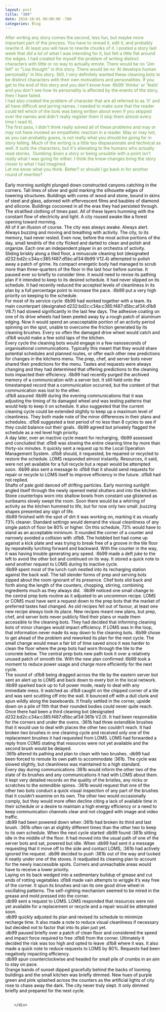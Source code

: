 ```yaml
---
layout: post
title: "309"
date: 2018-10-01 00:00:00 -700
categories: Blog
---
```


<div class="blog-content">
				<div class="paragraph"><span><font color="#5fa233">After writing any story comes the second, less fun, but maybe more important part of the process. You have to reread it, edit it, and probably rewrite it. At least you will have to rewrite chunks of it. I posted a story last week that did a lot of what I was intending for it, but felt a little flat around the edges. I had created for myself the problem of writing distinct characters with little or no way to actually emote. There would be no "Jim felt" or "Lisa thought" in this story. There would be no 'AI develops human personality' in this story. Still, I very definitely&nbsp;wanted these cleaning bots to be distinct characters with their own motivations and personalities. If you get to the end of this story and you don't know how :6b99 'thinks' or 'feels' and you don't see how its personality is affected by the events of the story, then I have failed.&nbsp;<br>I had also created the problem of character that are all referred&nbsp;to as 'it' and all have difficult and jarring names. I needed to make sure that the reader could tell&nbsp;which of the bots was being written about even if you skipped over the names and didn't really register them (I skip them almost every time I read it).&nbsp;<br>The first pass, I didn't think really solved all of these problems and may or may not have invoked an empathetic reaction in a reader. May or may not, as you can probably guess, is not really what you should be going for in story telling. Much of the writing is a little too dispassionate&nbsp;and technical as well. It suits the characters, but it's alienating to the humans who actually read stories.&nbsp;&nbsp;Dumbing down a story or&nbsp;being unsubtle&nbsp;with a point isn't really what I was going for either. I think the knew changes bring the story closer to what I had imagined.&nbsp;<br>Let me know what you think. Better? or should I go back in for another round of rewrites?</font><br><br><font color="#000000">Early morning sunlight plunged down constructed canyons catching in the corners. Tall lines of silver and gold marking the silhouette edges of towering structures. Buildings with cores of wood and stone, bound in skins of steel and glass, adorned with effervescent films and baubles of diamond and silicone. Buildings cocooned in all the eras they had persisted through. The stratified clothing of times past. All of these layers humming with the constant flow of electricity and light. A city roused awake like a forest opening toward morning.</font></span><br><span></span><span><span style="color:rgb(0, 0, 0)">All of it an illusion of course. The city was always awake. Always alert. Always buzzing and moving and breathing with activity. The city, to its memory, had never rested. Even now, before the most active portions of the day, small tendrils of the city flicked and darted to clean and polish and organize. Each one an independent player in an orchestra of activity.</span></span><br><span></span><span><span style="color:rgb(0, 0, 0)">Sliding briskly along a tiled floor, a minuscule cleaning bot (designated d232:bd2c:c34a:c385:f487:d5bc:af34:6b99 V12.4) attempted to polish away a patch of grime. Its compact energetic body had managed to scrub more than three-quarters of the floor in the last hour before sunrise. It paused ever so briefly to consider time. it would need to revise its pathing plan if it intended to keep to its desired schedule. It had never slipped on its schedule. It had recently reduced the accepted levels of cleanliness in its plan by a full percentage point to increase the pace. :6b99 put a very high priority on keeping to the schedule.</span></span><br><span></span><span><span style="color:rgb(0, 0, 0)">For most of its service cycle :6b99 had worked together with a team. Its main counterpart (designated d232:bd2c:c34a:c385:f487:d5bc:af34:d1b8 V8.7) had slowed significantly in the last few days. The adhesive coating on one of its drive wheels had been peeled away by a rough patch of aluminum edging. Now it would spend an unacceptable portion of an activity period spinning on the spot, unable to overcome the friction generated by its cleaning brushes. Every so often the damaged drive wheel would catch and :d1b8 would make a few solid laps of the kitchen. </span></span><br><span></span><span><span style="color:rgb(0, 0, 0)">Every cycle the cleaning bots would engage in a few nanoseconds of organisational communications. Typically this meant that they would share potential schedules and planned routes, or offer each other new predictions for changes in the kitchens menu. The prep, chef, and server bots never shared their predictions for the menu. Tastes and requests were always changing and they had determined that offering predictions to the cleaning bots impacted their efficiency. :6b99 had recently purged the archived memory of a communication with a server bot. It still held onto the timestamped record that a communication occurred, but the content of that communication was lost to the ether. </span></span><br><span></span><span><span style="color:rgb(0, 0, 0)">:d1b8 assured :6b99 during the evening communications that it was adjusting the timing of its damaged wheel and was testing patterns that would help to keep it on schedule. It also suggested that the current cleaning cycle could be extended slightly to keep up a maximum level of cleanliness. They both made note of the minor differences in their plans and schedules. :d1b8 suggested a test period of no less than 8 cycles to see if they could balance out their goals. :6b99 agreed but privately flagged the schedule as a red level high priority.</span></span><br><span></span><span><span style="color:rgb(0, 0, 0)">A day later, over an inactive cycle meant for recharging, :6b99 assessed and concluded that :d1b8 was slowing the entire cleaning time by more than thirty-six minutes. It quickly sent a request up to the Local Operation Management System. :d1b8 should, it requested, be repaired or recycled to restore the schedule. LOMS responded almost instantly. Resources, it said, were not yet available for a full recycle but a repair would be attempted soon. :6b99 also sent a message to :d1b8 that it should send requests for repair or recycle to LOMS itself to improve efficiency in the future. :d1b8 had not replied.</span></span><br><span></span><span><span style="color:rgb(0, 0, 0)">Shafts of pale gold danced off drifting particles. Early morning sunlight angled itself through the newly opened metal shutters and into the kitchen. Stone countertops worn into shallow bowls from constant use glistened as sunbeams slowly swept the room. Soon there would be a whirring of activity as the kitchen hummed to life, but for now only two small ,buzzing shapes presented any sign of life.</span></span><br><span></span><span><span style="color:rgb(0, 0, 0)">:6b99 finished with the spot of dirt it was working on, marking it as visually 73% cleaner. Standard settings would demand the visual cleanliness of any single patch of floor be 80% or higher. On this schedule, 73% would have to stand as an acceptable minimum. It rounded the corner of a counter and narrowly avoided a collision with :d1b8. The hobbled bot had come up against a kick plate and was trying to break free of a groove in the tile floor by repeatedly lurching forward and backward. With the counter in the way, it was having trouble generating any speed. :6b99 made a deft juke to the left to avoid the other bot and continued on its way. It stored a quick note to send another request to LOMS during its inactive cycle.</span></span><br><span></span><span><span style="color:rgb(0, 0, 0)">:6b99 spent most of the lunch rush nestled into its recharging station against the back wall. The tall slender forms of prep and serving bots zipped about the room ignorant of its presence. Chef bots slid back and forth along the length of the counters, chopping, stirring, combining ingredients much as they always did. &nbsp;:6b99 noticed one small change to the central prep bots routine as it adjusted to an uncommon recipe. LOMS or COMS must have sent a request down to the prep bots that the market of preferred tastes had changed. As old recipes fell out of favour, at least one new recipe always took its place. New recipes meant new plans, but prep, chef, and server bots never publicly filed their plans or made them accessible to the cleaning bots. They had decided that informing cleaning bots of minor changes would impact efficiency. If LOMS was in the loop, that information never made its way down to the cleaning bots. :6b99 chose to get ahead of the problem and reworked its plan for the next cycle. The small change would mean a fair bit of time saved since it was harder to clean the floor where the prep bots had worn through the tile to the concrete below. The central prep bots new path took it over a relatively unused patch of smooth tile. With the new plan confirmed :6b99 took a moment to reduce power usage and charge more efficiently for the next cycle.</span></span><br><span></span><span><span style="color:rgb(0, 0, 0)">The sound of :d1b8 being dragged across the tile by the eastern server bot sent an alert up to LOMS and back down to every bot in the local network. :6b99 sparked back up to full power mode, ready to deal with any immediate mess. It watched as :d1b8 caught on the chipped corner of a tile and was sent scuttling off into the wall. It bounced off with a dull clunk and spun wildly along the baseboards. It finally settled in the corner, upside down on a pile of filth that their rounded bodies could never quite reach. </span></span><br><span></span><span><span style="color:rgb(0, 0, 0)">Once there had been a third cleaning bot (designated d232:bd2c:c34a:c385:f487:d5bc:af34:361b V2.0). It had been responsible for the corners and under the ovens. :361b had three extendible brushes that it would use to deal with places the other two couldn&rsquo;t reach. It had broken two brushes in one cleaning cycle and received only one of the replacement brushes it had requested from LOMS. LOMS had forwarded a reply from COMS stating that resources were not yet available and the second brush would be delayed.</span></span><br><span></span><span><span style="color:rgb(0, 0, 0)">:361b altered its pathing and plan to clean with two brushes. :db99 had been forced to reroute its own path to accommodate :361b. The cycle was slowed slightly, but cleanliness was maintained to a high standard.</span></span><br><span></span><span><span style="color:rgb(0, 0, 0)">Every day during communications :361b would inform the other two of the state of its brushes and any communications it had with LOMS about them. It kept very detailed records on the quality of the bristles, any nicks or scratches to the extendible spines. :361b would request that one of the other two bots conduct a quick visual inspection of any part of the brushes that it couldn&rsquo;t examine on its own. The other two would occasionally comply, but they would more often decline citing a lack of available time in their schedule or a desire to maintain a high energy efficiency or a need to keep communication channels clear and not clogged with image and video traffic. </span></span><br><span></span><span><span style="color:rgb(0, 0, 0)">:db99 had been powered down when :361b had broken its third and last brush. :361b often ran at slightly different times than the other two to keep to its own schedule. When the next cycle started :db99 found :361b sitting idle in the middle of the floor. It had moved into the usual path of one of the server bots and sat, powered but idle. When :db99 had sent it a message requesting that it move off to the side and contact LOMS, :361b had actively ignored the request. :db99 decided to push :361b out of the way and tucked it neatly under one of the stoves. It readjusted its cleaning plan to account for the newly inaccessible spots. Corners and unreachable areas would have to receive a lower priority.</span></span><br><span></span><span><span style="color:rgb(0, 0, 0)">Laying on its back wedged into a sedimentary buildup of grease and cut ends of rotting vegetables :d1b8 made vain attempts to wriggle it&rsquo;s way free of the corner. It spun its brushes and ran its one good drive wheel in oscillating patterns. The self-righting mechanism seemed to be mired in the grease and mold pressed into the corner.</span></span><br><span></span><span><span style="color:rgb(0, 0, 0)">:db99 sent a request to LOMS. LOMS responded that resources were not yet available for a replacement or recycle and a repair would be attempted soon. </span></span><br><span></span><span><span style="color:rgb(0, 0, 0)">:db99 quickly adjusted its plan and revised its schedule to minimize recharge time. It also made a note to reduce visual cleanliness if necessary but decided not to factor that into its plan just yet.</span></span><br><span></span><span><span style="color:rgb(0, 0, 0)">:db99 paused briefly over a patch of clean floor and considered the speed and impact force required to free :d1b8 from the corner. Ultimately it decided the risk was too high and opted to leave :d1b8 where it was. It also made a quick note to reduce requests to LOMS by 80%. Requests had been negatively impacting efficiency. </span></span><br><span></span><span><span style="color:rgb(0, 0, 0)">:db99 spun counterclockwise and headed for small pile of crumbs in an aim to stay on pace.</span></span><br><span></span><span><span style="color:rgb(0, 0, 0)">Orange bands of sunset dipped gracefully behind the backs of looming buildings and the small kitchen was briefly dimmed. New hues of purple green and pink splashed across the counters as the artificial lights of city rose to chase away the dark. The city never truly slept. It only dimmed briefly and prepared for the next cycle.</span></span><br><span></span><br></div>

		</div>
        